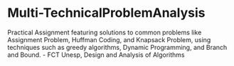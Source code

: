 # Multi-TechnicalProblemAnalysis
Practical Assignment featuring solutions to common problems like Assignment Problem, Huffman Coding, and Knapsack Problem, using techniques such as greedy algorithms, Dynamic Programming, and Branch and Bound. - FCT Unesp, Design and Analysis of Algorithms
